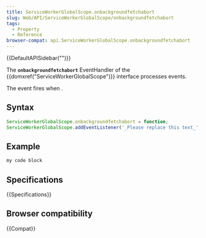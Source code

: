 ```yaml
---
title: ServiceWorkerGlobalScope.onbackgroundfetchabort
slug: Web/API/ServiceWorkerGlobalScope/onbackgroundfetchabort
tags:
  - Property
  - Reference
browser-compat: api.ServiceWorkerGlobalScope.onbackgroundfetchabort
---
```

{{DefaultAPISidebar("")}}

The **`onbackgroundfetchabort`** EventHandler of the {{domxref("ServiceWorkerGlobalScope")}} interface processes  events.

The  event fires when .

## Syntax

```js
ServiceWorkerGlobalScope.onbackgroundfetchabort = function;
ServiceWorkerGlobalScope.addEventListener('_Please replace this text_', function);
```

## Example

```js
my code block
```

## Specifications

{{Specifications}}

## Browser compatibility

{{Compat}}

